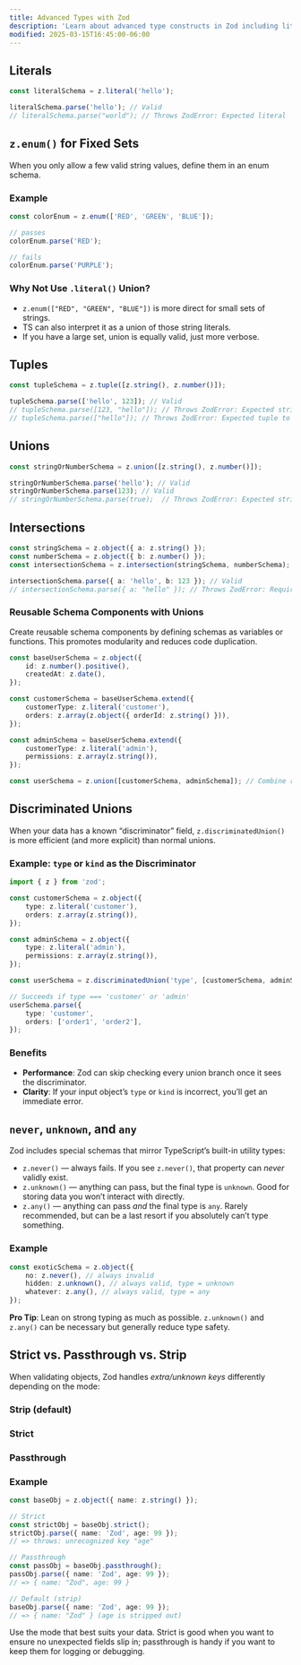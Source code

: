 ```yaml
---
title: Advanced Types with Zod
description: 'Learn about advanced type constructs in Zod including literals, enums, tuples, unions, discriminated unions, and more.'
modified: 2025-03-15T16:45:00-06:00
---
```


## Literals

```ts
const literalSchema = z.literal('hello');

literalSchema.parse('hello'); // Valid
// literalSchema.parse("world"); // Throws ZodError: Expected literal 'hello', received 'world'
```

## `z.enum()` for Fixed Sets

When you only allow a few valid string values, define them in an enum schema.

### Example

```ts
const colorEnum = z.enum(['RED', 'GREEN', 'BLUE']);

// passes
colorEnum.parse('RED');

// fails
colorEnum.parse('PURPLE');
```

### Why Not Use `.literal()` Union?

- `z.enum(["RED", "GREEN", "BLUE"])` is more direct for small sets of strings.
- TS can also interpret it as a union of those string literals.
- If you have a large set, union is equally valid, just more verbose.

## Tuples

```ts
const tupleSchema = z.tuple([z.string(), z.number()]);

tupleSchema.parse(['hello', 123]); // Valid
// tupleSchema.parse([123, "hello"]); // Throws ZodError: Expected string, received number at index 0
// tupleSchema.parse(["hello"]); // Throws ZodError: Expected tuple to have 2 elements, but got 1
```

## Unions

```ts
const stringOrNumberSchema = z.union([z.string(), z.number()]);

stringOrNumberSchema.parse('hello'); // Valid
stringOrNumberSchema.parse(123); // Valid
// stringOrNumberSchema.parse(true);  // Throws ZodError: Expected string | number, received boolean
```

## Intersections

```ts
const stringSchema = z.object({ a: z.string() });
const numberSchema = z.object({ b: z.number() });
const intersectionSchema = z.intersection(stringSchema, numberSchema);

intersectionSchema.parse({ a: 'hello', b: 123 }); // Valid
// intersectionSchema.parse({ a: "hello" }); // Throws ZodError: Required at 'b'
```

### Reusable Schema Components with Unions

Create reusable schema components by defining schemas as variables or functions. This promotes modularity and reduces code duplication.

```ts
const baseUserSchema = z.object({
	id: z.number().positive(),
	createdAt: z.date(),
});

const customerSchema = baseUserSchema.extend({
	customerType: z.literal('customer'),
	orders: z.array(z.object({ orderId: z.string() })),
});

const adminSchema = baseUserSchema.extend({
	customerType: z.literal('admin'),
	permissions: z.array(z.string()),
});

const userSchema = z.union([customerSchema, adminSchema]); // Combine reusable schemas
```

## Discriminated Unions

When your data has a known “discriminator” field, `z.discriminatedUnion()` is more efficient (and more explicit) than normal unions.

### Example: `type` or `kind` as the Discriminator

```ts
import { z } from 'zod';

const customerSchema = z.object({
	type: z.literal('customer'),
	orders: z.array(z.string()),
});

const adminSchema = z.object({
	type: z.literal('admin'),
	permissions: z.array(z.string()),
});

const userSchema = z.discriminatedUnion('type', [customerSchema, adminSchema]);

// Succeeds if type === 'customer' or 'admin'
userSchema.parse({
	type: 'customer',
	orders: ['order1', 'order2'],
});
```

### Benefits

- **Performance**: Zod can skip checking every union branch once it sees the discriminator.
- **Clarity**: If your input object’s `type` or `kind` is incorrect, you’ll get an immediate error.

## `never`, `unknown`, and `any`

Zod includes special schemas that mirror TypeScript’s built-in utility types:

- `z.never()` — always fails. If you see `z.never()`, that property can _never_ validly exist.
- `z.unknown()` — anything can pass, but the final type is `unknown`. Good for storing data you won’t interact with directly.
- `z.any()` — anything can pass _and_ the final type is `any`. Rarely recommended, but can be a last resort if you absolutely can’t type something.

### Example

```ts
const exoticSchema = z.object({
	no: z.never(), // always invalid
	hidden: z.unknown(), // always valid, type = unknown
	whatever: z.any(), // always valid, type = any
});
```

**Pro Tip**: Lean on strong typing as much as possible. `z.unknown()` and `z.any()` can be necessary but generally reduce type safety.

## Strict vs. Passthrough vs. Strip

When validating objects, Zod handles _extra/unknown keys_ differently depending on the mode:

### Strip (default)

### Strict

### Passthrough

### Example

```ts
const baseObj = z.object({ name: z.string() });

// Strict
const strictObj = baseObj.strict();
strictObj.parse({ name: 'Zod', age: 99 });
// => throws: unrecognized key "age"

// Passthrough
const passObj = baseObj.passthrough();
passObj.parse({ name: 'Zod', age: 99 });
// => { name: "Zod", age: 99 }

// Default (strip)
baseObj.parse({ name: 'Zod', age: 99 });
// => { name: "Zod" } (age is stripped out)
```

Use the mode that best suits your data. Strict is good when you want to ensure no unexpected fields slip in; passthrough is handy if you want to keep them for logging or debugging.
